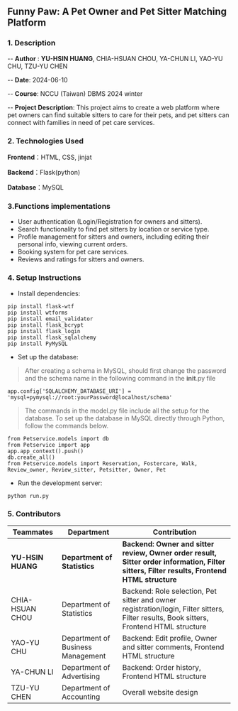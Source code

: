 

Funny Paw: A Pet Owner and Pet Sitter Matching Platform
---

###  1. Description
--
**Author** : 
**YU-HSIN HUANG**, CHIA-HSUAN CHOU, YA-CHUN  LI, YAO-YU CHU, TZU-YU CHEN

--
**Date**: 2024-06-10

--
**Course**: NCCU (Taiwan) DBMS 2024 winter

--
**Project Description**: This project aims to create a web platform where pet owners can find suitable sitters to care for their pets, and pet sitters can connect with families in need of pet care services.


### 2. Technologies Used

**Frontend**：HTML, CSS, jinjat

**Backend**：Flask(python)

**Database**：MySQL

### 3.Functions implementations

* User authentication (Login/Registration for owners and sitters).
* Search functionality to find pet sitters by location or service type.
* Profile management for sitters and owners, including editing their personal info, viewing current orders.
* Booking system for pet care services.
* Reviews and ratings for sitters and owners.


### 4. Setup Instructions
* Install dependencies:
```
pip install flask-wtf
pip install wtforms
pip install email_validator
pip install flask_bcrypt
pip install flask_login
pip install flask_sqlalchemy
pip install PyMySQL
```
* Set up the database:
>After creating a schema in MySQL, should first change the password and the schema name in the following command in the __init__.py file
```
app.config['SQLALCHEMY_DATABASE_URI'] = 'mysql+pymysql://root:yourPassword@localhost/schema'
```
> The commands in the model.py file include all the setup for the database. To set up the database in MySQL directly through Python, follow the commands below.

```
from Petservice.models import db
from Petservice import app
app.app_context().push()
db.create_all()
from Petservice.models import Reservation, Fostercare, Walk, Review_owner, Review_sitter, Petsitter, Owner, Pet
```

* Run the development server:
```
python run.py
```

### 5. Contributors

| Teammates | Department | Contribution |
|-----------|------------|--------------|
| **YU-HSIN HUANG** | **Department of Statistics** | **Backend: Owner and sitter review, Owner order result, Sitter order information, Filter sitters, Filter results, Frontend HTML structure** |
| CHIA-HSUAN CHOU | Department of Statistics | Backend: Role selection, Pet sitter and owner registration/login, Filter sitters, Filter results, Book sitters, Frontend HTML structure|
| YAO-YU CHU | Department of Business Management | Backend: Edit profile, Owner and sitter comments, Frontend HTML structure |
| YA-CHUN  LI | Department of Advertising | Backend: Order history, Frontend HTML structure |
| TZU-YU CHEN | Department of Accounting  | Overall website design |
